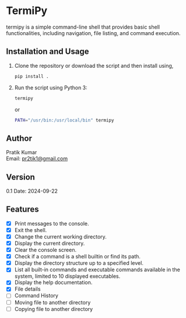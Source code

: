 # TermiPy

termipy is a simple command-line shell that provides basic shell functionalities, including navigation, file listing, and command execution.

## Installation and Usage

1. Clone the repository or download the script and then install using,

   ```bash
   pip install .
   ```

2. Run the script using Python 3:

   ```bash
   termipy
   ```

   or 

   ```bash
   PATH="/usr/bin:/usr/local/bin" termipy
   ```
   
## Author

Pratik Kumar  
Email: pr2tik1@gmail.com

## Version

0.1
Date: 2024-09-22


## Features

- [x] Print messages to the console.
- [x] Exit the shell.
- [x] Change the current working directory.
- [x] Display the current directory.
- [x] Clear the console screen.
- [x] Check if a command is a shell builtin or find its path.
- [x] Display the directory structure up to a specified level.
- [x] List all built-in commands and executable commands available in the system, limited to 10 displayed executables.
- [x] Display the help documentation.
- [x] File details 
- [ ] Command History 
- [ ] Moving file to another directory
- [ ] Copying file to another directory
